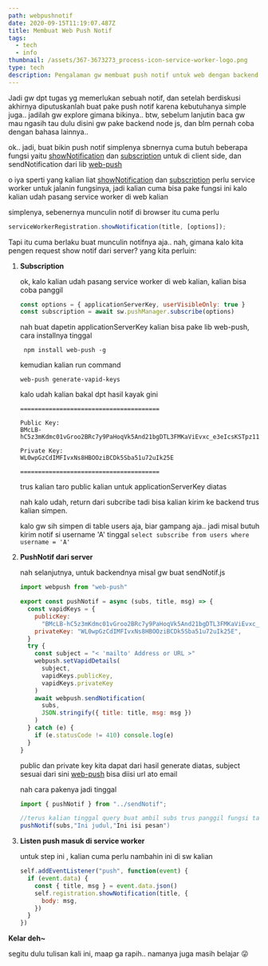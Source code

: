 ```yaml
---
path: webpushnotif
date: 2020-09-15T11:19:07.487Z
title: Membuat Web Push Notif
tags:
  - tech
  - info
thumbnail: /assets/367-3673273_process-icon-service-worker-logo.png
type: tech
description: Pengalaman gw membuat push notif untuk web dengan backend node js
---
```


Jadi gw dpt tugas yg memerlukan sebuah notif, dan setelah berdiskusi akhirnya diputuskanlah buat pake push notif karena kebutuhanya simple juga.. jadilah gw explore gimana bikinya..
btw, sebelum lanjutin baca gw mau ngasih tau dulu disini gw pake backend node js, dan blm pernah coba dengan bahasa lainnya..

ok.. jadi, buat bikin push notif simplenya sbnernya cuma butuh beberapa fungsi yaitu [showNotification](https://developer.mozilla.org/en-US/docs/Web/API/ServiceWorkerRegistration/showNotification) dan [subscription](https://developer.mozilla.org/en-US/docs/Web/API/PushManager/subscribe) untuk di client side, dan sendNotification dari lib [web-push](https://github.com/web-push-libs/web-push)

o iya sperti yang kalian liat [showNotification](https://developer.mozilla.org/en-US/docs/Web/API/ServiceWorkerRegistration/showNotification) dan [subscription](https://developer.mozilla.org/en-US/docs/Web/API/PushManager/subscribe) perlu service worker untuk jalanin fungsinya, jadi kalian cuma bisa pake fungsi ini kalo kalian udah pasang service worker di web kalian

simplenya, sebenernya munculin notif di browser itu cuma perlu

```javascript
​serviceWorkerRegistration.showNotification(title, [options]);
```

Tapi itu cuma berlaku buat munculin notifnya aja.. nah, gimana kalo kita pengen request show notif dari server?
yang kita perluin:

1. **Subscription**

   ok, kalo kalian udah pasang service worker di web kalian, kalian bisa coba panggil

   ```javascript
   const options = { applicationServerKey, userVisibleOnly: true }
   const subscription = await sw.pushManager.subscribe(options)
   ```

   nah buat dapetin applicationServerKey kalian bisa pake lib web-push, cara installnya tinggal

   ```
    npm install web-push -g
   ```

   kemudian kalian run command

   ```
   web-push generate-vapid-keys
   ```

   kalo udah kalian bakal dpt hasil kayak gini

   ```
   =======================================

   Public Key:
   BMcLB-   hC5z3mKdmc01vGroo2BRc7y9PaHoqVk5And21bgDTL3FMKaViEvxc_e3eIcsKSTpz114VQfkNpxU7u8v8

   Private Key:
   WL0wpGzCdIMFIvxNs8HBOOziBCDk5Sba51u72uIk25E

   =======================================
   ```

   trus kalian taro public kalian untuk applicationServerKey diatas

   nah kalo udah, return dari subcribe tadi bisa kalian kirim ke backend trus kalian simpen.

   kalo gw sih simpen di table users aja, biar gampang aja.. jadi misal butuh kirim notif si username 'A' tinggal `select subscribe from users where username = 'A'`

2. **PushNotif dari server**

   nah selanjutnya, untuk backendnya misal gw buat sendNotif.js

   ```javascript
   import webpush from "web-push"

   export const pushNotif = async (subs, title, msg) => {
     const vapidKeys = {
       publicKey:
         "BMcLB-hC5z3mKdmc01vGroo2BRc7y9PaHoqVk5And21bgDTL3FMKaViEvxc_e3eIcsKSTpz114VQfkNpxU7u8v8",
       privateKey: "WL0wpGzCdIMFIvxNs8HBOOziBCDk5Sba51u72uIk25E",
     }
     try {
       const subject = "< 'mailto' Address or URL >"
       webpush.setVapidDetails(
         subject,
         vapidKeys.publicKey,
         vapidKeys.privateKey
       )
       await webpush.sendNotification(
         subs,
         JSON.stringify({ title: title, msg: msg })
       )
     } catch (e) {
       if (e.statusCode != 410) console.log(e)
     }
   }
   ```

   public dan private key kita dapat dari hasil generate diatas, subject sesuai dari sini [web-push](https://github.com/web-push-libs/web-push) bisa diisi url ato email

   nah cara pakenya jadi tinggal

   ```javascript
   import { pushNotif } from "../sendNotif";

   //terus kalian tinggal query buat ambil subs trus panggil fungsi tadi buat pake
   pushNotif(subs,"Ini judul,"Ini isi pesan")
   ```

3. **Listen push masuk di service worker**

   untuk step ini , kalian cuma perlu nambahin ini di sw kalian

   ```javascript
   self.addEventListener("push", function(event) {
     if (event.data) {
       const { title, msg } = event.data.json()
       self.registration.showNotification(title, {
         body: msg,
       })
     }
   })
   ```

**Kelar deh~**

segitu dulu tulisan kali ini, maap ga rapih.. namanya juga masih belajar 😜
